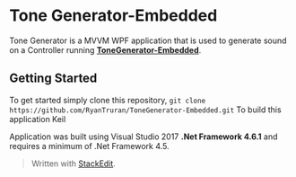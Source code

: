 
# Tone Generator-Embedded

Tone Generator is a MVVM WPF application that is used to generate sound on a Controller running **[ToneGenerator-Embedded](https://github.com/RyanTruran/ToneGenerator-Embedded)**. 


## Getting Started

To get started simply clone this repository, 
```git clone https://github.com/RyanTruran/ToneGenerator-Embedded.git```
To build this application Keil  

Application was built using Visual Studio 2017 **.Net Framework 4.6.1**
and requires a minimum of .Net Framework 4.5.


> Written with [StackEdit](https://stackedit.io/).
<!--stackedit_data:
eyJoaXN0b3J5IjpbODYyMDI3NjEwLDczMDk5ODExNl19
-->